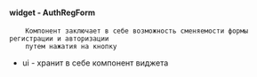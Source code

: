 #### widget - AuthRegForm

```
    Компонент заключает в себе возможность сменяемости формы регистрации и авторизации
    путем нажатия на кнопку
```

* ui - хранит в себе компонент виджета